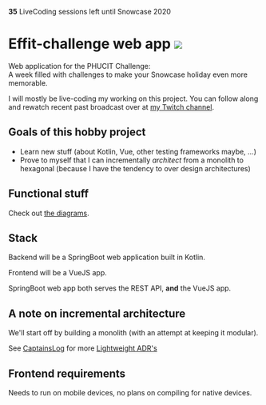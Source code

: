 **35** LiveCoding sessions left until Snowcase 2020 

# Effit-challenge web app [![](https://travis-ci.org/SoftwareSandbox/effit-challenge.svg?branch=master)](https://travis-ci.org/SoftwareSandbox/effit-challenge)
Web application for the PHUCIT Challenge:  
A week filled with challenges to make your Snowcase holiday even more memorable.

I will mostly be live-coding my working on this project. You can follow along and rewatch recent past broadcast over at [my Twitch channel](https://twitch.tv/sch3lpsc2).

## Goals of this hobby project

* Learn new stuff (about Kotlin, Vue, other testing frameworks maybe, ...)
* Prove to myself that I can incrementally _architect_ from a monolith to hexagonal (because I have the tendency to over design architectures)

## Functional stuff
Check out [the diagrams](docs/diagrams.md).

## Stack
Backend will be a SpringBoot web application built in Kotlin.

Frontend will be a VueJS app.

SpringBoot web app both serves the REST API, **and** the VueJS app.

## A note on incremental architecture
We'll start off by building a monolith (with an attempt at keeping it modular).

See [CaptainsLog](CaptainsLog.md) for more [Lightweight ADR's](https://adr.github.io/)

## Frontend requirements
Needs to run on mobile devices, no plans on compiling for native devices.
 